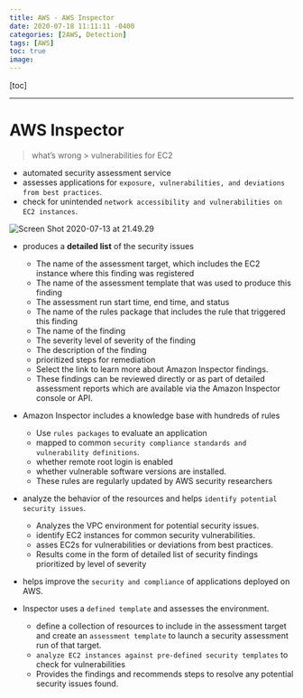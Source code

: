 ```yaml
---
title: AWS - AWS Inspector
date: 2020-07-18 11:11:11 -0400
categories: [2AWS, Detection]
tags: [AWS]
toc: true
image:
---
```


[toc]

---


# AWS Inspector   

> what’s wrong > vulnerabilities for EC2


- automated security assessment service
- assesses applications for `exposure, vulnerabilities, and deviations from best practices`.
- check for unintended `network accessibility and vulnerabilities on EC2 instances`.

![Screen Shot 2020-07-13 at 21.49.29](https://i.imgur.com/xav0ceb.png)

- produces a **detailed list** of the security issues
  - The name of the assessment target, which includes the EC2 instance where this finding was registered
  - The name of the assessment template that was used to produce this finding
  - The assessment run start time, end time, and status
  - The name of the rules package that includes the rule that triggered this finding
  - The name of the finding
  - The severity level of severity of the finding
  - The description of the finding
  - prioritized steps for remediation
  - Select the link to learn more about Amazon Inspector findings.
  - These findings can be reviewed directly or as part of detailed assessment reports which are available via the Amazon Inspector console or API.


- Amazon Inspector includes a knowledge base with hundreds of rules
  - Use `rules packages` to evaluate an application
  - mapped to common `security compliance standards and vulnerability definitions`.
  - whether remote root login is enabled
  - whether vulnerable software versions are installed.
  - These rules are regularly updated by AWS security researchers


- analyze the behavior of the resources and helps `identify potential security issues`.
  - Analyzes the VPC environment for potential security issues.
  - identify EC2 instances for common security vulnerabilities.
  - asses EC2s for vulnerabilities or deviations from best practices.
  - Results come in the form of detailed list of security findings prioritized by level of severity

- helps improve the `security and compliance` of applications deployed on AWS.

- Inspector uses a `defined template` and assesses the environment.
  - define a collection of resources to include in the assessment target and create an `assessment template` to launch a security assessment run of that target.
  - `analyze EC2 instances against pre-defined security templates` to check for vulnerabilities
  - Provides the findings and recommends steps to resolve any potential security issues found.
